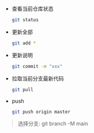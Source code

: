 - 查看当前仓库状态

  ```bash
  git status
  ```

- 更新全部

  ```bash
  git add *
  ```

- 更新说明

  ```bash
  git commit -m "xxx"
  ```

- 拉取当前分支最新代码

  ```bash
  git pull
  ```

- push

  ```bash
  git push origin master
  ```

> 选择分支: git branch -M main